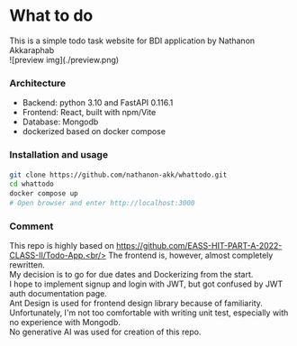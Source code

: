 <h1>What to do</h1>
This is a simple todo task website for BDI application by Nathanon Akkaraphab<br/>
![preview img](./preview.png)

### Architecture

- Backend: python 3.10 and FastAPI 0.116.1
- Frontend: React, built with npm/Vite
- Database: Mongodb
- dockerized based on docker compose

### Installation and usage

```bash
git clone https://github.com/nathanon-akk/whattodo.git
cd whattodo
docker compose up
# Open browser and enter http://localhost:3000
```

### Comment

This repo is highly based on https://github.com/EASS-HIT-PART-A-2022-CLASS-II/Todo-App.<br/>
The frontend is, however, almost completely rewritten.<br/>
My decision is to go for due dates and Dockerizing from the start.<br/>
I hope to implement signup and login with JWT, but got confused by JWT auth documentation page.<br/>
Ant Design is used for frontend design library because of familiarity.<br/>
Unfortunately, I'm not too comfortable with writing unit test, especially with no experience with Mongodb.<br/>
No generative AI was used for creation of this repo.

